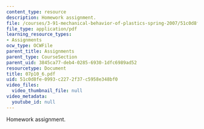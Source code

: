 ```yaml
---
content_type: resource
description: Homework assignment.
file: /courses/3-91-mechanical-behavior-of-plastics-spring-2007/51c0d8fe0993c2272f37c5958e348bf0_07p10_6.pdf
file_type: application/pdf
learning_resource_types:
- Assignments
ocw_type: OCWFile
parent_title: Assignments
parent_type: CourseSection
parent_uid: 3845ca77-deb4-0285-6930-1dfc6989ad52
resourcetype: Document
title: 07p10_6.pdf
uid: 51c0d8fe-0993-c227-2f37-c5958e348bf0
video_files:
  video_thumbnail_file: null
video_metadata:
  youtube_id: null
---
```

Homework assignment.

